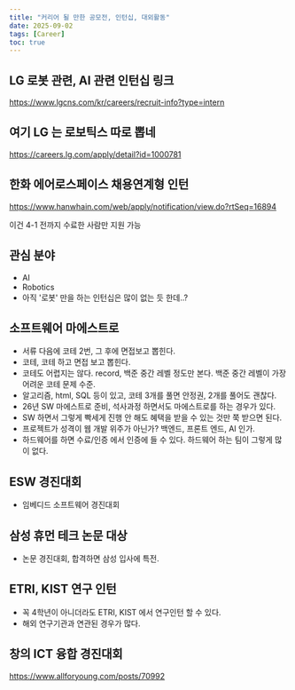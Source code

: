 ```yaml
---
title: "커리어 될 만한 공모전, 인턴십, 대외활동"
date: 2025-09-02
tags: [Career]
toc: true
---
```


## LG 로봇 관련, AI 관련 인턴십 링크
https://www.lgcns.com/kr/careers/recruit-info?type=intern

## 여기 LG 는 로보틱스 따로 뽑네
https://careers.lg.com/apply/detail?id=1000781

## 한화 에어로스페이스 채용연계형 인턴
https://www.hanwhain.com/web/apply/notification/view.do?rtSeq=16894

이건 4-1 전까지 수료한 사람만 지원 가능

## 관심 분야
- AI
- Robotics
- 아직 '로봇' 만을 하는 인턴십은 많이 없는 듯 한데..?

## 소프트웨어 마에스트로
- 서류 다음에 코테 2번, 그 후에 면접보고 뽑힌다.
- 코테, 코테 하고 면접 보고 뽑힌다.
- 코테도 어렵지는 않다. record, 백준 중간 레벨 정도만 본다. 백준 중간 레벨이 가장 어려운 코테 문제 수준.
- 알고리즘, html, SQL 등이 있고, 코테 3개를 풀면 안정권, 2개를 풀어도 괜찮다.
- 26년 SW 마에스트로 준비, 석사과정 하면서도 마에스트로를 하는 경우가 있다.
- SW 하면서 그렇게 빡세게 진행 안 해도 혜택을 받을 수 있는 것만 쭉 받으면 된다.
- 프로젝트가 성격이 웹 개발 위주가 아닌가? 백엔드, 프론트 엔드, AI 인가.
- 하드웨어를 하면 수료/인증 에서 인증에 들 수 있다. 하드웨어 하는 팀이 그렇게 많이 없다.

## ESW 경진대회
- 임베디드 소프트웨어 경진대회

## 삼성 휴먼 테크 논문 대상
- 논문 경진대회, 합격하면 삼성 입사에 특전.

## ETRI, KIST 연구 인턴
- 꼭 4학년이 아니더라도 ETRI, KIST 에서 연구인턴 할 수 있다.
- 해외 연구기관과 연관된 경우가 많다.

## 창의 ICT 융합 경진대회
https://www.allforyoung.com/posts/70992